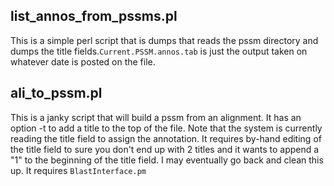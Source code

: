 ## list_annos_from_pssms.pl 
This is a simple perl script that is dumps that reads the pssm directory and dumps the title fields.`Current.PSSM.annos.tab` is just the output taken on whatever date is posted on the file.<br>

## ali_to_pssm.pl
This is a janky script that will build a pssm from an alignment.  It has an option -t to add a title to the top of the file.  Note that the system is currently reading the title field to assign the annotation.  It requires by-hand editing of the title field to  sure you don't end up with 2 titles and it wants to append a "1" to the beginning of the title field.   I may eventually go back and clean this up.  It requires `BlastInterface.pm`
